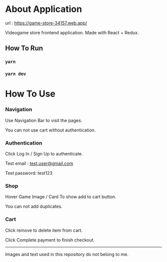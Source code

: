 # About Application

url : https://game-store-34157.web.app/

Videogame store frontend application.
Made with React + Redux.

## How To Run

### `yarn `
### `yarn dev`

# How To Use

### Navigation

Use Navigation Bar to visit the pages.

You can not use cart without authentication.

### Authentication
Click Log In / Sign Up to authenticate.

Test email : test.user@gmail.com

Test password: test123

### Shop

Hover Game Image / Card To show add to cart button.

You can not add duplicates.

### Cart

Click remove to delete item from cart.

Click Complete payment to finish checkout.

-----
Images and text used in this repository do not belong to me.



